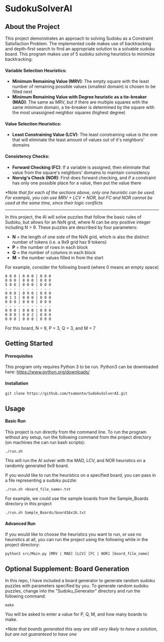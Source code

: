 # SudokuSolverAI

## About the Project

This project demonstrates an approach to solving Sudoku as a Constraint Satisfaction Problem. The implemented code makes use of backtracking and depth-first search to find an appropriate solution to a solvable sudoku board. This program makes use of 5 sudoku solving heuristics to minimize backtracking:

#### Variable Selection Heuristics:
- **Minimum Remaining Value (MRV)**: The empty square with the least number of remaining possible values (smallest domain) is chosen to be filled next
- **Minimum Remaining Value with Degree heuristic as a tie-breaker (MAD)**: The same as MRV, but if there are multiple squares with the same minimum domain, a tie-breaker is determined by the square with the most unassigned neighbor squares (highest degree)

#### Value Selection Heuristics:
- **Least Constraining Value (LCV)**: The least constraining value is the one that will eliminate the least amount of values out of it's neighbors' domains

#### Consistency Checks:
- **Forward Checking (FC)**: If a variable is assigned, then eliminate that value from the square's neighbors' domains to maintain consistency
- **Norvig's Check (NOR)**: First does forward checking, and if a constraint has only one possible place for a value, then put the value there

*\*Note that for each of the sections above, only one heuristic can be used. For example, you can use MRV + LCV + NOR, but FC and NOR cannot be used at the same time, since their logic conflicts*

---
In this project, the AI will solve puzzles that follow the basic rules of Sudoku, but allows for an NxN grid, where N can be *any* positive integer including N > 9. These puzzles are described by four parameters:

- **N** = the length of one side of the NxN grid, which is also the distinct number of tokens (i.e. a 9x9 grid has 9 tokens)
- **P** = the number of rows in each block
- **Q** = the number of columns in each block
- **M** = the number values filled in from the start

For example, consider the following board (where 0 means an empty space)

	8 0 0 | 0 0 0 | 0 0 0  
	0 0 0 | 0 0 0 | 0 0 0  
	5 0 6 | 0 0 0 | 0 0 0  
	- - - - - - - - - - -  
	0 0 0 | 0 9 0 | 0 0 0  
	0 1 3 | 0 0 0 | 0 0 0  
	0 0 0 | 0 0 0 | 0 0 0  
	- - - - - - - - - - -  
	0 0 0 | 0 0 0 | 0 0 0  
	0 0 0 | 0 0 2 | 0 0 0  
	0 0 0 | 0 0 0 | 0 0 0  
								
For this board, N = 9, P = 3, Q = 3, and M = 7


## Getting Started

#### Prerequisites
This program only requires Python 3 to be run. Python3 can be downloaded here: https://www.python.org/downloads/

#### Installation
	git clone https://github.com/tsamonte/SudokuSolverAI.git
	
## Usage

#### Basic Run
This project is run directly from the command line. To run the program without any setup, run the following command from the project directory (on machines the can run bash scripts):

	./run.sh
	
This will run the AI solver with the MAD, LCV, and NOR heuristics on a randomly generated 9x9 board.  

If you would like to run the heuristics on a specified board, you can pass in a file representing a sudoku puzzle:

	./run.sh <board_file_name>.txt

For example, we could use the sample boards from the Sample_Boards directory in this project

	./run.sh Sample_Boards/board16x16.txt
	
#### Advanced Run
If you would like to choose the heuristics you want to run, or use no heuristics at all, you can run the project using the following while in the project directory:

	python3 src/Main.py [MRV | MAD] [LCV] [FC | NOR] [board_file_name]

## Optional Supplement: Board Generation
In this repo, I have included a board generator to generate random sudoku puzzles with parameters specified by you. To generate random sudoku puzzles, change into the "Sudoku_Generator" directory and run the following command:

	make
	
You will be asked to enter a value for P, Q, M, and how many boards to make.  

*\*Note that boards generated this way are still very likely to have a solution, but are not guaranteed to have one*
